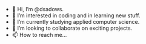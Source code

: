 - 👋 Hi, I’m @dsadows.
- 👀 I’m interested in coding and in learning new stuff.
- 🌱 I’m currently studying applied computer science.
- 💞️ I’m looking to collaborate on exciting projects.
- 📫 How to reach me...

<!---
dsadows/dsadows is a ✨ special ✨ repository because its `README.md` (this file) appears on your GitHub profile.
You can click the Preview link to take a look at your changes.
--->
